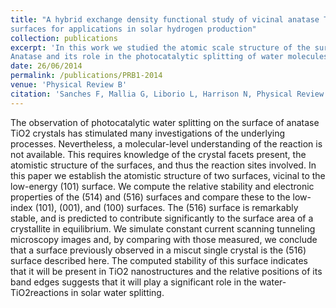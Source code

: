 ```yaml
---
title: "A hybrid exchange density functional study of vicinal anatase TiO2 
surfaces for applications in solar hydrogen production"
collection: publications
excerpt: 'In this work we studied the atomic scale structure of the surface of 
Anatase and its role in the photocatalytic splitting of water molecules.' 
date: 26/06/2014
permalink: /publications/PRB1-2014
venue: 'Physical Review B'
citation: 'Sanches F, Mallia G, Liborio L, Harrison N, Physical Review B, 89, 245309, 2014'
---
```

The observation of photocatalytic water splitting on the surface of anatase 
TiO2 crystals has stimulated many investigations of the underlying processes. Nevertheless, 
 a molecular-level understanding of the reaction is not available. This requires knowledge of 
 the crystal facets present, the atomistic structure of the surfaces, and thus the reaction sites involved. In this paper 
 we establish the atomistic structure of two surfaces, vicinal to the low-energy (101) surface. We compute the relative 
 stability and electronic properties of the (514) and (516) surfaces and compare these to the low-index (101), (001), 
 and (100) surfaces. The (516) surface is remarkably stable, and is predicted to contribute significantly to the surface 
 area of a crystallite in equilibrium. We simulate constant current scanning tunneling microscopy images and, by comparing
 with those measured, we conclude that a surface previously observed in a miscut single crystal is the (516) surface 
 described here. The computed stability of this surface indicates that it will be present in 
TiO2 nanostructures and the relative positions of its band edges suggests that it will play a significant role in the
water-TiO2reactions in solar water splitting.

